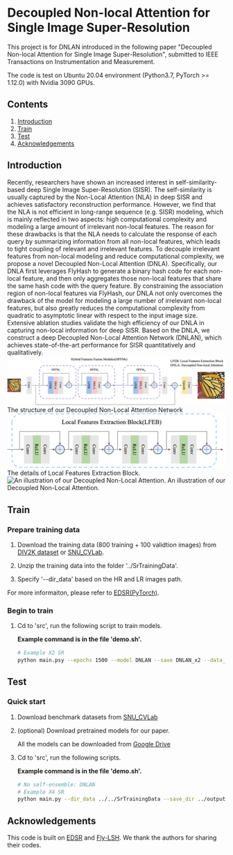 # Decoupled Non-local Attention for Single Image Super-Resolution
This project is for DNLAN introduced in the following paper "Decoupled Non-local Attention for Single Image Super-Resolution", submitted to IEEE Transactions on Instrumentation and Measurement.

The code is test on Ubuntu 20.04 environment (Python3.7, PyTorch >= 1.12.0) with Nvidia 3090 GPUs. 
## Contents
1. [Introduction](#introduction)
2. [Train](#train)
3. [Test](#test)
4. [Acknowledgements](#acknowledgements)

## Introduction

Recently, researchers have shown an increased interest in self-similarity-based deep Single Image Super-Resolution (SISR). The self-similarity is usually captured by the Non-Local Attention (NLA) in deep SISR and achieves satisfactory reconstruction performance. However, we find that the NLA is not efficient in long-range sequence (e.g. SISR) modeling, which is mainly reflected in two aspects: high computational complexity and modeling a large amount of irrelevant non-local features. The reason for these drawbacks is that the NLA needs to calculate the response of each query by summarizing information from all non-local features, which leads to tight coupling of relevant and irrelevant features. To decouple irrelevant features from non-local modeling and reduce computational complexity, we propose a novel Decoupled Non-Local Attention (DNLA). Specifically, our DNLA first leverages FlyHash to generate a binary hash code for each non-local feature, and then only aggregates those non-local features that share the same hash code with the query feature. By constraining the association region of non-local features via FlyHash, our DNLA not only overcomes the drawback of the model for modeling a large number of irrelevant non-local features, but also greatly reduces the computational complexity from quadratic to asymptotic linear with respect to the input image size. Extensive ablation studies validate the high efficiency of our DNLA in capturing non-local information for deep SISR. Based on the DNLA, we construct a deep Decoupled Non-Local Attention Network (DNLAN), which achieves state-of-the-art performance for SISR quantitatively and qualitatively.
![The structure of our Decoupled Non-Local Attention Network](./Figs/dnlan_network.png)
The structure of our Decoupled Non-Local Attention Network
![The details of Local Features Extraction Block.](./Figs/lfeb.png)
The details of Local Features Extraction Block.
![An illustration of our Decoupled Non-Local Attention.
](./Figs/dnla.png)
An illustration of our Decoupled Non-Local Attention.

## Train
### Prepare training data 

1. Download the training data (800 training + 100 validtion images) from [DIV2K dataset](https://data.vision.ee.ethz.ch/cvl/DIV2K/) or [SNU_CVLab](https://cv.snu.ac.kr/research/EDSR/DIV2K.tar).

2. Unzip the training data into the folder '../SrTrainingData'.

3. Specify '--dir_data' based on the HR and LR images path. 

For more informaiton, please refer to [EDSR(PyTorch)](https://github.com/thstkdgus35/EDSR-PyTorch).

### Begin to train

1. Cd to 'src', run the following script to train models.

    **Example command is in the file 'demo.sh'.**

    ```bash
    # Example X2 SR
    python main.psy --epochs 1500 --model DNLAN --save DNLAN_x2 --data_test Set5 --save_dir ../output/ --dir_data ../../SrTrainingData --n_GPUs 1 --n_threads 8 --rgb_range 1 --save_models --save_results --lr 1e-4 --decay 300-600-900-1200 --chop --n_resgroups 10 --n_resblocks 4 --reduction 2 --n_hashes 3 --n_feats 192 --n_hashlength 7 --res_scale 0.1 --batch_size 16 --scale 2 --patch_size 96 --data_train DIV2K --data_range 1-800/1-5
    ```

## Test
### Quick start
1. Download benchmark datasets from [SNU_CVLab](https://cv.snu.ac.kr/research/EDSR/benchmark.tar)

1. (optional) Download pretrained models for our paper.

    All the models can be downloaded from [Google Drive](https://drive.google.com/drive/folders/1zz2a1ih3euzuH3HvWDN-uSki3USym9Cq?usp=sharing) 

2. Cd to 'src', run the following scripts.

    **Example command is in the file 'demo.sh'.**

    ```bash
    # No self-ensemble: DNLAN
    # Example X4 SR
   python main.py --dir_data ../../SrTrainingData --save_dir ../output/ --model DNLAN  --chunk_size 144 --data_test Set5+Set14+B100+Urban100+Manga109 --n_hashes 3 --n_hashlength 7 --chop --save_results --rgb_range 1 --data_range 801-900 --scale 4 --n_feats 192 --n_resgroups 10 --n_resblocks 4 --reduction 2 --res_scale 0.1  --pre_train ../model/model_x4.pt --test_only
    ```
## Acknowledgements
This code is built on [EDSR](https://github.com/sanghyun-son/EDSR-PyTorch) and [Fly-LSH](https://github.com/dataplayer12/Fly-LSH). We thank the authors for sharing their codes.
